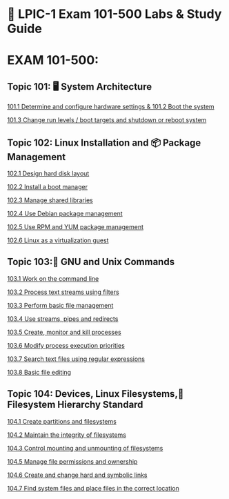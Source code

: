 # 🔧 LPIC-1 Exam 101-500 Labs & Study Guide

# EXAM 101-500:
## Topic 101: 🖥️ System Architecture
[101.1 Determine and configure hardware settings & 101.2 Boot the system](https://github.com/Jose01000111/101.1-Determine-and-configure-hardware-settings.git)

[101.3 Change run levels / boot targets and shutdown or reboot system](https://github.com/Jose01000111/101.3-Change-run-levels-boot-targets-and-shutdown-or-reboot-system.git)

## Topic 102: Linux Installation and 📦 Package Management

[102.1 Design hard disk layout](https://github.com/Jose01000111/102.1-Disk_Layout_design.git)
 
[102.2 Install a boot manager](https://github.com/Jose01000111/LPIC1-102.2-Install-a-Boot-Manager.git)
 
[102.3 Manage shared libraries]()
 
[102.4 Use Debian package management]()
 
[102.5 Use RPM and YUM package management]()
 
[102.6 Linux as a virtualization guest]()

## Topic 103:🐧 GNU and Unix Commands

[103.1 Work on the command line]()
 
[103.2 Process text streams using filters]()
 
[103.3 Perform basic file management]()
 
[103.4 Use streams, pipes and redirects]()
 
[103.5 Create, monitor and kill processes]()
 
[103.6 Modify process execution priorities]()
 
[103.7 Search text files using regular expressions]()
 
[103.8 Basic file editing]()

## Topic 104: Devices, Linux Filesystems,📂 Filesystem Hierarchy Standard

[104.1 Create partitions and filesystems]()
 
[104.2 Maintain the integrity of filesystems]()
 
[104.3 Control mounting and unmounting of filesystems]()
 
[104.5 Manage file permissions and ownership]()
 
[104.6 Create and change hard and symbolic links]()
 
[104.7 Find system files and place files in the correct location]()
